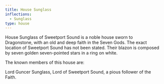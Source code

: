 ```yaml
---
title: House Sunglass
inflections:
  - Sunglass
type: house
---
```


House Sunglass of Sweetport Sound is a noble house sworn to Dragonstone, with an old and deep faith in the Seven Gods. The exact location of Sweetport Sound has not been stated. Their blazon is composed by seven golden seven-pointed stars in a ring on white.

The known members of this house are:

Lord Guncer Sunglass, Lord of Sweetport Sound, a pious follower of the Faith.


